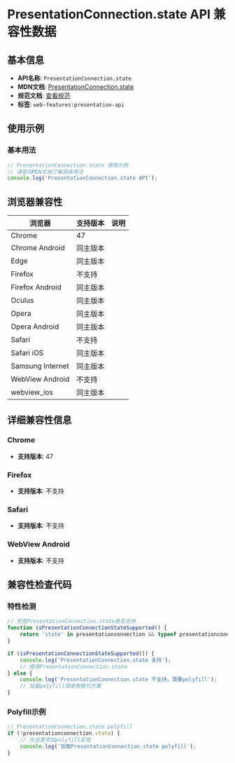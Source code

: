 # PresentationConnection.state API 兼容性数据

## 基本信息

- **API名称**: `PresentationConnection.state`
- **MDN文档**: [PresentationConnection.state](https://developer.mozilla.org/docs/Web/API/PresentationConnection/state)
- **规范文档**: [查看规范](https://w3c.github.io/presentation-api/#dom-presentationconnection-state)
- **标签**: `web-features:presentation-api`

## 使用示例

### 基本用法

```javascript
// PresentationConnection.state 使用示例
// 请查阅MDN文档了解具体用法
console.log('PresentationConnection.state API');
```

## 浏览器兼容性

| 浏览器 | 支持版本 | 说明 |
|--------|----------|------|
| Chrome | 47 |  |
| Chrome Android | 同主版本 |  |
| Edge | 同主版本 |  |
| Firefox | 不支持 |  |
| Firefox Android | 同主版本 |  |
| Oculus | 同主版本 |  |
| Opera | 同主版本 |  |
| Opera Android | 同主版本 |  |
| Safari | 不支持 |  |
| Safari iOS | 同主版本 |  |
| Samsung Internet | 同主版本 |  |
| WebView Android | 不支持 |  |
| webview_ios | 同主版本 |  |

## 详细兼容性信息

### Chrome

- **支持版本**: 47

### Firefox

- **支持版本**: 不支持

### Safari

- **支持版本**: 不支持

### WebView Android

- **支持版本**: 不支持

## 兼容性检查代码

### 特性检测

```javascript
// 检查PresentationConnection.state是否支持
function isPresentationConnectionStateSupported() {
    return 'state' in presentationconnection && typeof presentationconnection.state === 'function';
}

if (isPresentationConnectionStateSupported()) {
    console.log('PresentationConnection.state 支持');
    // 使用PresentationConnection.state
} else {
    console.log('PresentationConnection.state 不支持，需要polyfill');
    // 加载polyfill或使用替代方案
}
```

### Polyfill示例

```javascript
// PresentationConnection.state polyfill
if (!presentationconnection.state) {
    // 在这里添加polyfill实现
    console.log('加载PresentationConnection.state polyfill');
}
```

